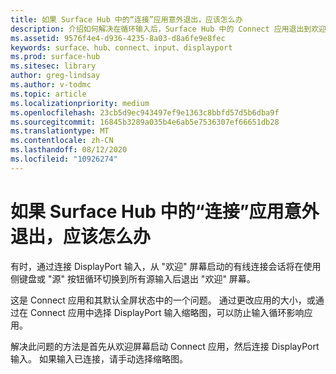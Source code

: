 ```yaml
---
title: 如果 Surface Hub 中的“连接”应用意外退出，应该怎么办
description: 介绍如何解决在循环输入后，Surface Hub 中的 Connect 应用退出到欢迎屏幕的问题。
ms.assetid: 9576f4e4-d936-4235-8a03-d8a6fe9e8fec
keywords: surface、hub、connect、input、displayport
ms.prod: surface-hub
ms.sitesec: library
author: greg-lindsay
ms.author: v-todmc
ms.topic: article
ms.localizationpriority: medium
ms.openlocfilehash: 23cb5d9ec943497ef9e1363c8bbfd57d5b6dba9f
ms.sourcegitcommit: 16845b3289a035b4e6ab5e7536307ef66651db28
ms.translationtype: MT
ms.contentlocale: zh-CN
ms.lasthandoff: 08/12/2020
ms.locfileid: "10926274"
---
```

# 如果 Surface Hub 中的“连接”应用意外退出，应该怎么办

有时，通过连接 DisplayPort 输入，从 "欢迎" 屏幕启动的有线连接会话将在使用侧键盘或 "源" 按钮循环切换到所有源输入后退出 "欢迎" 屏幕。

这是 Connect 应用和其默认全屏状态中的一个问题。 通过更改应用的大小，或通过在 Connect 应用中选择 DisplayPort 输入缩略图，可以防止输入循环影响应用。

解决此问题的方法是首先从欢迎屏幕启动 Connect 应用，然后连接 DisplayPort 输入。 如果输入已连接，请手动选择缩略图。